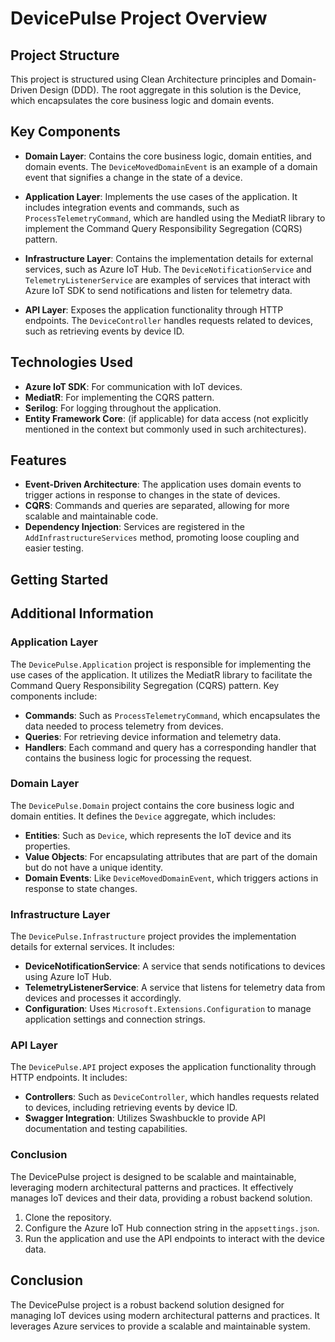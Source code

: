 # DevicePulse Project Overview

## Project Structure
This project is structured using Clean Architecture principles and Domain-Driven Design (DDD). The root aggregate in this solution is the Device, which encapsulates the core business logic and domain events.

## Key Components
- **Domain Layer**: Contains the core business logic, domain entities, and domain events. The `DeviceMovedDomainEvent` is an example of a domain event that signifies a change in the state of a device.
  
- **Application Layer**: Implements the use cases of the application. It includes integration events and commands, such as `ProcessTelemetryCommand`, which are handled using the MediatR library to implement the Command Query Responsibility Segregation (CQRS) pattern.

- **Infrastructure Layer**: Contains the implementation details for external services, such as Azure IoT Hub. The `DeviceNotificationService` and `TelemetryListenerService` are examples of services that interact with Azure IoT SDK to send notifications and listen for telemetry data.

- **API Layer**: Exposes the application functionality through HTTP endpoints. The `DeviceController` handles requests related to devices, such as retrieving events by device ID.

## Technologies Used
- **Azure IoT SDK**: For communication with IoT devices.
- **MediatR**: For implementing the CQRS pattern.
- **Serilog**: For logging throughout the application.
- **Entity Framework Core**: (if applicable) for data access (not explicitly mentioned in the context but commonly used in such architectures).

## Features
- **Event-Driven Architecture**: The application uses domain events to trigger actions in response to changes in the state of devices.
- **CQRS**: Commands and queries are separated, allowing for more scalable and maintainable code.
- **Dependency Injection**: Services are registered in the `AddInfrastructureServices` method, promoting loose coupling and easier testing.

## Getting Started
## Additional Information

### Application Layer
The `DevicePulse.Application` project is responsible for implementing the use cases of the application. It utilizes the MediatR library to facilitate the Command Query Responsibility Segregation (CQRS) pattern. Key components include:

- **Commands**: Such as `ProcessTelemetryCommand`, which encapsulates the data needed to process telemetry from devices.
- **Queries**: For retrieving device information and telemetry data.
- **Handlers**: Each command and query has a corresponding handler that contains the business logic for processing the request.

### Domain Layer
The `DevicePulse.Domain` project contains the core business logic and domain entities. It defines the `Device` aggregate, which includes:

- **Entities**: Such as `Device`, which represents the IoT device and its properties.
- **Value Objects**: For encapsulating attributes that are part of the domain but do not have a unique identity.
- **Domain Events**: Like `DeviceMovedDomainEvent`, which triggers actions in response to state changes.

### Infrastructure Layer
The `DevicePulse.Infrastructure` project provides the implementation details for external services. It includes:

- **DeviceNotificationService**: A service that sends notifications to devices using Azure IoT Hub.
- **TelemetryListenerService**: A service that listens for telemetry data from devices and processes it accordingly.
- **Configuration**: Uses `Microsoft.Extensions.Configuration` to manage application settings and connection strings.

### API Layer
The `DevicePulse.API` project exposes the application functionality through HTTP endpoints. It includes:

- **Controllers**: Such as `DeviceController`, which handles requests related to devices, including retrieving events by device ID.
- **Swagger Integration**: Utilizes Swashbuckle to provide API documentation and testing capabilities.

### Conclusion
The DevicePulse project is designed to be scalable and maintainable, leveraging modern architectural patterns and practices. It effectively manages IoT devices and their data, providing a robust backend solution.
1. Clone the repository.
2. Configure the Azure IoT Hub connection string in the `appsettings.json`.
3. Run the application and use the API endpoints to interact with the device data.

## Conclusion
The DevicePulse project is a robust backend solution designed for managing IoT devices using modern architectural patterns and practices. It leverages Azure services to provide a scalable and maintainable system.
